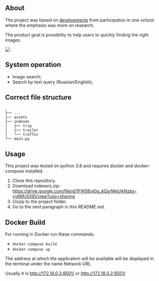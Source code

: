 ## About 

The project was based on [developments](https://github.com/comptech-winter-school/image-finder) from participation in one school where the emphasis was more on research.

The product goal is possibility to help users to quickly finding the right images. 

![](https://github.com/vd-kuznetsov/img-finder/blob/main/assets/app_gif.gif)

## System operation

* Image search;  
* Search by text query (Russian/English);

## Correct file structure

    .
    ├── ...
    ├── assets
    ├── indexes                    
    │   ├── trip          
    │   ├── trailer         
    │   └── traffic                
    └── main.py

## Usage 

This project was tested on python 3.8 and requires docker and docker-compose installed.
1. Clone this repository.
2. Download indexers.zip: https://drive.google.com/file/d/1FW5BvI0q_4QsrMeUjkNzbs-yy6Mv5XID/view?usp=sharing
3. Unzip to the project folder.
4. Go to the next paragraph in this README.md.

## Docker Build

For running in Docker run these commands:

* `docker-compose build`
* `docker-compose up`

The address at which the application will be available will be displayed in the terminal under the name Network URL

Usually it is http://172.18.0.3:8501/ or http://172.18.0.2:8501/
